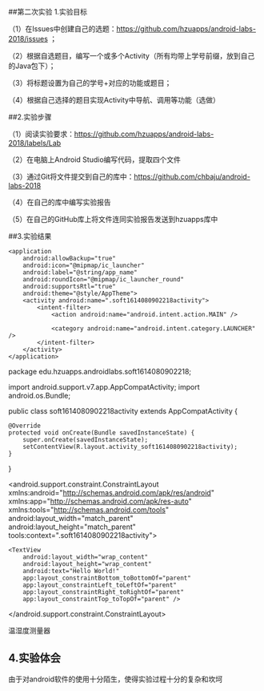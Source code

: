 ##第二次实验
1.实验目标

（1）在Issues中创建自己的选题：https://github.com/hzuapps/android-labs-2018/issues ；

（2）根据自选题目，编写一个或多个Activity（所有均带上学号前缀，放到自己的Java包下）； 

（3）将标题设置为自己的学号+对应的功能或题目； 

（4）根据自己选择的题目实现Activity中导航、调用等功能（选做）

##2.实验步骤

（1）阅读实验要求：https://github.com/hzuapps/android-labs-2018/labels/Lab 

（2）在电脑上Android Studio编写代码，提取四个文件

（3）通过Git将文件提交到自己的库中：https://github.com/chbaju/android-labs-2018 

（4）在自己的库中编写实验报告

（5）在自己的GitHub库上将文件连同实验报告发送到hzuapps库中

##3.实验结果

<?xml version="1.0" encoding="utf-8"?>
<manifest xmlns:android="http://schemas.android.com/apk/res/android"
    package="edu.hzuapps.androidlabs.soft1614080902218">

    <application
        android:allowBackup="true"
        android:icon="@mipmap/ic_launcher"
        android:label="@string/app_name"
        android:roundIcon="@mipmap/ic_launcher_round"
        android:supportsRtl="true"
        android:theme="@style/AppTheme">
        <activity android:name=".soft1614080902218activity">
            <intent-filter>
                <action android:name="android.intent.action.MAIN" />

                <category android:name="android.intent.category.LAUNCHER" />
            </intent-filter>
        </activity>
    </application>

</manifest>

package edu.hzuapps.androidlabs.soft1614080902218;

import android.support.v7.app.AppCompatActivity;
import android.os.Bundle;

public class soft1614080902218activity extends AppCompatActivity {

    @Override
    protected void onCreate(Bundle savedInstanceState) {
        super.onCreate(savedInstanceState);
        setContentView(R.layout.activity_soft1614080902218activity);
    }
}

<?xml version="1.0" encoding="utf-8"?>
<android.support.constraint.ConstraintLayout xmlns:android="http://schemas.android.com/apk/res/android"
    xmlns:app="http://schemas.android.com/apk/res-auto"
    xmlns:tools="http://schemas.android.com/tools"
    android:layout_width="match_parent"
    android:layout_height="match_parent"
    tools:context=".soft1614080902218activity">

    <TextView
        android:layout_width="wrap_content"
        android:layout_height="wrap_content"
        android:text="Hello World!"
        app:layout_constraintBottom_toBottomOf="parent"
        app:layout_constraintLeft_toLeftOf="parent"
        app:layout_constraintRight_toRightOf="parent"
        app:layout_constraintTop_toTopOf="parent" />

</android.support.constraint.ConstraintLayout>

<resources>
    <string name="app_name">温湿度测量器</string>
</resources>

## 4.实验体会 

由于对android软件的使用十分陌生，使得实验过程十分的复杂和坎坷
